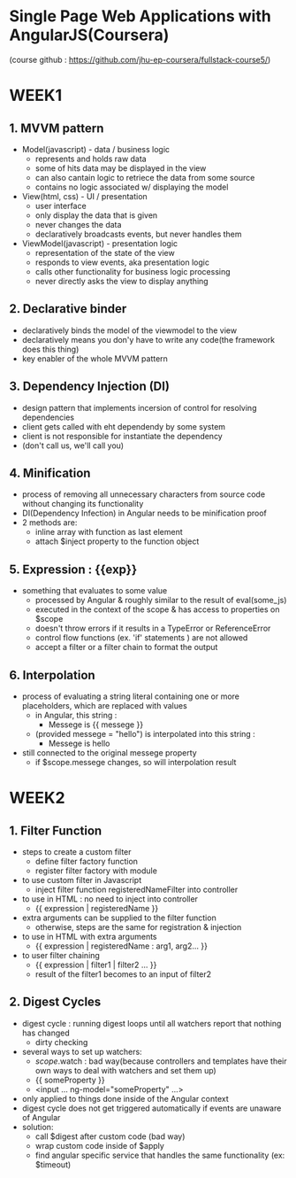 # Single Page Web Applications with AngularJS(Coursera)
(course github : https://github.com/jhu-ep-coursera/fullstack-course5/)
# WEEK1

## 1. MVVM pattern
 - Model(javascript) - data / business logic
   * represents and holds raw data
   * some of hits data may be displayed in the view
   * can also cantain logic to retriece the data from some source
   * contains no logic  associated w/ displaying the model
 - View(html, css) - UI / presentation
   * user interface
   * only display the data that is given
   * never changes the data
   * declaratively broadcasts events, but never handles them
 - ViewModel(javascript) - presentation logic
   * representation of the state of the view
   * responds to view events, aka presentation logic
   * calls other functionality for business logic processing
   * never directly asks the view to display anything
## 2. Declarative binder
 - declaratively binds the model of the viewmodel to the view
 - declaratively means you don'y have to write any code(the framework does this thing)
 - key enabler of the whole MVVM pattern

## 3. Dependency Injection (DI)
 - design pattern that implements incersion of control for resolving dependencies
 - client gets called with eht dependendy by some system
 - client is not responsible for instantiate the dependency
 - (don't call us, we'll call you)

## 4. Minification
 - process of removing all unnecessary characters from source code without changing its functionality
 - DI(Dependency Infection) in Angular needs to be minification proof
 - 2 methods are:
   *  inline array with function as last element
   *  attach $inject property to the function object

## 5. Expression : {{exp}}
 - something that evaluates to some value
   * processed by Angular & roughly similar to the result of eval(some_js)
   * executed in the context of the scope & has access to properties on $scope
   * doesn't throw errors if it results in a TypeError or ReferenceError
   * control flow functions (ex. 'if' statements ) are not allowed
   * accept a filter or a filter chain to format the output

## 6. Interpolation
 - process of evaluating a string literal containing one or more placeholders, which are replaced with values
   * in Angular, this string :
     + Messege is {{ messege }}
   * (provided messege = "hello") is interpolated into this string :
     + Messege is hello
 - still connected to the original messege property
   * if $scope.messege changes, so will interpolation result


# WEEK2

## 1. Filter Function
 - steps to create a custom filter
   * define filter factory function
   * register filter factory with module
 - to use custom filter in Javascript
   * inject filter function registeredNameFilter into controller
 - to use in HTML : no need to inject into controller
   * {{ expression | registeredName }}
 - extra arguments can be supplied to the filter function
   * otherwise, steps are the same for registration & injection
 - to use in HTML with extra arguments
   * {{ expression | registeredName : arg1, arg2... }}
 - to user filter chaining
   * {{ expression | filter1 | filter2 ... }}
   * result of the filter1 becomes to an input of filter2

## 2. Digest Cycles
 - digest cycle : running digest loops until all watchers report that nothing has changed
   * dirty checking
 - several ways to set up watchers:
   * $scope.$watch : bad way(because controllers and templates have their own ways to deal with watchers and set them up)
   * {{ someProperty }}
   * <input ... ng-model="someProperty" ...>
 - only applied to things done inside of the Angular context
 - digest cycle does not get triggered automatically if events are unaware of Angular
 - solution:
   * call $digest after custom code (bad way)
   * wrap custom code inside of $apply
   * find angular specific service that handles the same functionality (ex: $timeout)
